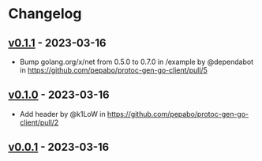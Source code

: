# Changelog

## [v0.1.1](https://github.com/pepabo/protoc-gen-go-client/compare/v0.1.0...v0.1.1) - 2023-03-16
- Bump golang.org/x/net from 0.5.0 to 0.7.0 in /example by @dependabot in https://github.com/pepabo/protoc-gen-go-client/pull/5

## [v0.1.0](https://github.com/pepabo/protoc-gen-go-client/compare/v0.0.1...v0.1.0) - 2023-03-16
- Add header by @k1LoW in https://github.com/pepabo/protoc-gen-go-client/pull/2

## [v0.0.1](https://github.com/pepabo/protoc-gen-go-client/commits/v0.0.1) - 2023-03-16
